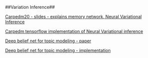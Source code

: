 ##Variation Inference##

[Carpedm20 - slides - explains memory network, Neural Variational Inference](http://www.slideshare.net/carpedm20/deep-reasoning)

[Carpedm tensorflow implementation of Neural Variational inference](https://github.com/carpedm20/variational-text-tensorflow)

[Deep belief net for topic modeling - paper](https://arxiv.org/abs/1501.04325)

[Deep belief net for topic modeling - implementation](https://github.com/larsmaaloee/deep-belief-nets-for-topic-modeling)
